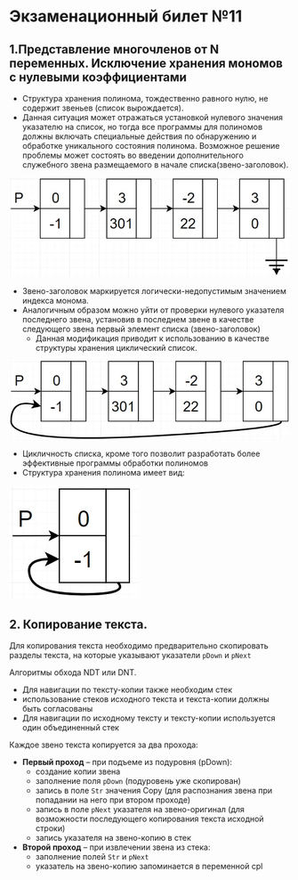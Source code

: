 # Экзаменационный билет №11

## 1.Представление многочленов от N переменных. Исключение хранения мономов с нулевыми коэффициентами

- Структура хранения полинома, тождественно равного нулю, не содержит звеньев (список вырождается).
- Данная ситуация может отражаться установкой нулевого значения указателю на список, но тогда все программы для полиномов должны включать специальные действия по обнаружению и обработке уникального состояния полинома.
  Возможное решение проблемы может состоять во введении дополнительного служебного звена размещаемого в начале списка(звено-заголовок).

![](../pictures/ticket11-1.jpg)

- Звено-заголовок маркируется логически-недопустимым значением индекса монома.
- Аналогичным образом можно уйти от проверки нулевого указателя последнего звена, установив в последнем звене в качестве следующего звена первый элемент списка (звено-заголовок)
  - Данная модификация приводит к использованию в качестве структуры хранения циклический список.

![](../pictures/ticket11-2.jpg)

- Цикличность списка, кроме того позволит разработать более эффективные программы обработки полиномов
- Структура хранения полинома имеет вид:

![](../pictures/ticket11-3.jpg)

## 2. Копирование текста.

Для копирования текста необходимо предварительно скопировать разделы текста, на которые указывают указатели `pDown` и `pNext`

Алгоритмы обхода NDT или DNT.

- Для навигации по тексту-копии также необходим стек
- использование стеков исходного текста и текста-копии должны быть согласованы
- Для навигации по исходному тексту и тексту-копии используется один объединенный стек

Каждое звено текста копируется за два прохода:

- **Первый проход** – при подъеме из подуровня (pDown):
  - создание копии звена
  - заполнение поля `pDown` (подуровень уже скопирован)
  - запись в поле `Str` значения Copy (для распознания звена при попадании на него при втором проходе)
  - запись в поле `pNext` указателя на звено-оригинал (для возможности последующего копирования текста исходной строки)
  - запись указателя на звено-копию в стек
- **Второй проход** – при извлечении звена из стека:
  - заполнение полей `Str` и `pNext`
  - указатель на звено-копию запоминается в переменной cpl
